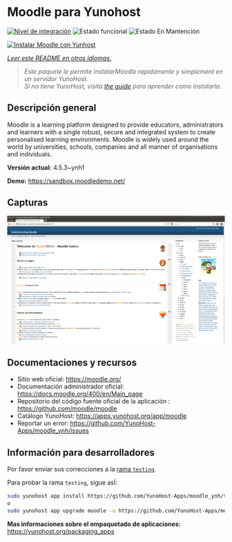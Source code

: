 <!--
Este archivo README esta generado automaticamente<https://github.com/YunoHost/apps/tree/master/tools/readme_generator>
No se debe editar a mano.
-->

# Moodle para Yunohost

[![Nivel de integración](https://apps.yunohost.org/badge/integration/moodle)](https://ci-apps.yunohost.org/ci/apps/moodle/)
![Estado funcional](https://apps.yunohost.org/badge/state/moodle)
![Estado En Mantención](https://apps.yunohost.org/badge/maintained/moodle)

[![Instalar Moodle con Yunhost](https://install-app.yunohost.org/install-with-yunohost.svg)](https://install-app.yunohost.org/?app=moodle)

*[Leer este README en otros idiomas.](./ALL_README.md)*

> *Este paquete le permite instalarMoodle rapidamente y simplement en un servidor YunoHost.*  
> *Si no tiene YunoHost, visita [the guide](https://yunohost.org/install) para aprender como instalarla.*

## Descripción general

Moodle is a learning platform designed to provide educators, administrators and learners with a single robust, secure and integrated system to create personalised learning environments. Moodle is widely used around the world by universities, schools, companies and all manner of organisations and individuals.


**Versión actual:** 4.5.3~ynh1

**Demo:** <https://sandbox.moodledemo.net/>

## Capturas

![Captura de Moodle](./doc/screenshots/Moodle_2.0_on_Firefox_4.0.png)

## Documentaciones y recursos

- Sitio web oficial: <https://moodle.org/>
- Documentación administrador oficial: <https://docs.moodle.org/400/en/Main_page>
- Repositorio del código fuente oficial de la aplicación : <https://github.com/moodle/moodle>
- Catálogo YunoHost: <https://apps.yunohost.org/app/moodle>
- Reportar un error: <https://github.com/YunoHost-Apps/moodle_ynh/issues>

## Información para desarrolladores

Por favor enviar sus correcciones a la [rama `testing`](https://github.com/YunoHost-Apps/moodle_ynh/tree/testing).

Para probar la rama `testing`, sigue asÍ:

```bash
sudo yunohost app install https://github.com/YunoHost-Apps/moodle_ynh/tree/testing --debug
o
sudo yunohost app upgrade moodle -u https://github.com/YunoHost-Apps/moodle_ynh/tree/testing --debug
```

**Mas informaciones sobre el empaquetado de aplicaciones:** <https://yunohost.org/packaging_apps>
